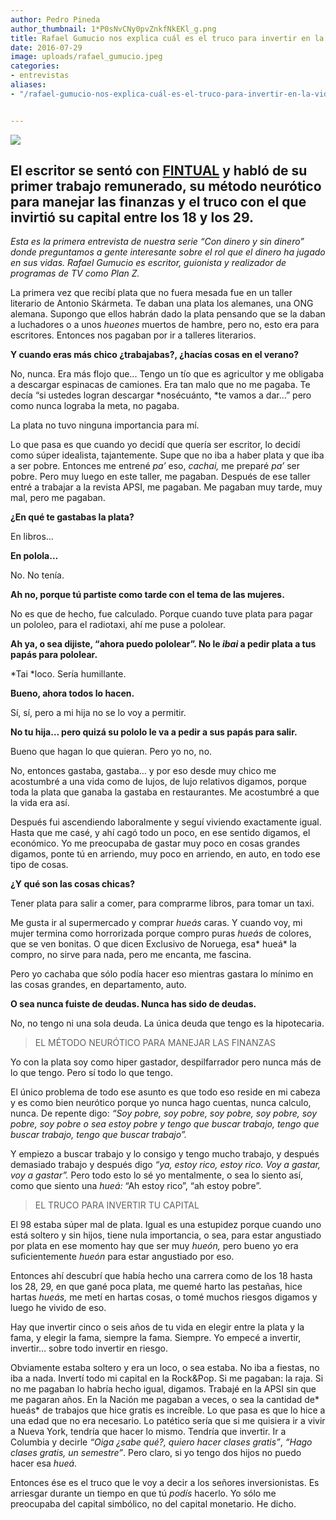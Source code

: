 ```yaml
---
author: Pedro Pineda
author_thumbnail: 1*P0sNvCNy0pvZnkfNkEKl_g.png
title: Rafael Gumucio nos explica cuál es el truco para invertir en la vida
date: 2016-07-29
image: uploads/rafael_gumucio.jpeg
categories:
- entrevistas
aliases:
- "/rafael-gumucio-nos-explica-cuál-es-el-truco-para-invertir-en-la-vida-343622ac862/"


---
```


![](/uploads/rafael_gumucio.jpeg)

## **El escritor se sentó con [FINTUAL](https://fintual.cl/) y habló de su primer trabajo remunerado, su método neurótico para manejar las finanzas y el truco con el que invirtió su capital entre los 18 y los 29.**

*Esta es la primera entrevista de nuestra serie “Con dinero y sin dinero” donde preguntamos a gente interesante sobre el rol que el dinero ha jugado en sus vidas. Rafael Gumucio es escritor, guionista y realizador de programas de TV como Plan Z.*

La primera vez que recibí plata que no fuera mesada fue en un taller literario de Antonio Skármeta. Te daban una plata los alemanes, una ONG alemana. Supongo que ellos habrán dado la plata pensando que se la daban a luchadores o a unos *hueones* muertos de hambre, pero no, esto era para escritores. Entonces nos pagaban por ir a talleres literarios.

**Y cuando eras más chico ¿trabajabas?, ¿hacías cosas en el verano?**

No, nunca. Era más flojo que... Tengo un tío que es agricultor y me obligaba a descargar espinacas de camiones. Era tan malo que no me pagaba. Te decía “si ustedes logran descargar *nosécuánto, *te vamos a dar…” pero como nunca lograba la meta, no pagaba.

La plata no tuvo ninguna importancia para mí.

Lo que pasa es que cuando yo decidí que quería ser escritor, lo decidí como súper idealista, tajantemente. Supe que no iba a haber plata y que iba a ser pobre. Entonces me entrené *pa’* eso, *cachai,* me preparé *pa’* ser pobre. Pero muy luego en este taller, me pagaban. Después de ese taller entré a trabajar a la revista APSI, me pagaban. Me pagaban muy tarde, muy mal, pero me pagaban.

**¿En qué te gastabas la plata?**

En libros…

**En polola…**

No. No tenía.

**Ah no, porque tú partiste como tarde con el tema de las mujeres.**

No es que de hecho, fue calculado. Porque cuando tuve plata para pagar un pololeo, para el radiotaxi, ahí me puse a pololear.

**Ah ya, o sea dijiste, “ahora puedo pololear”. No le *ibai* a pedir plata a tus papás para pololear.**

*Tai *loco. Sería humillante.

**Bueno, ahora todos lo hacen.**

Sí, sí, pero a mi hija no se lo voy a permitir.

**No tu hija… pero quizá su pololo le va a pedir a sus papás para salir.**

Bueno que hagan lo que quieran. Pero yo no, no.

No, entonces gastaba, gastaba… y por eso desde muy chico me acostumbré a una vida como de lujos, de lujo relativos digamos, porque toda la plata que ganaba la gastaba en restaurantes. Me acostumbré a que la vida era así.

Después fui ascendiendo laboralmente y seguí viviendo exactamente igual. Hasta que me casé, y ahí cagó todo un poco, en ese sentido digamos, el económico. Yo me preocupaba de gastar muy poco en cosas grandes digamos, ponte tú en arriendo, muy poco en arriendo, en auto, en todo ese tipo de cosas.

**¿Y qué son las cosas chicas?**

Tener plata para salir a comer, para comprarme libros, para tomar un taxi.

Me gusta ir al supermercado y comprar *hueás* caras. Y cuando voy, mi mujer termina como horrorizada porque compro puras *hueás* de colores, que se ven bonitas. O que dicen Exclusivo de Noruega, esa* hueá* la compro, no sirve para nada, pero me encanta, me fascina.

Pero yo cachaba que sólo podía hacer eso mientras gastara lo mínimo en las cosas grandes, en departamento, auto.

**O sea nunca fuiste de deudas. Nunca has sido de deudas.**

No, no tengo ni una sola deuda. La única deuda que tengo es la hipotecaria.
> EL MÉTODO NEURÓTICO PARA MANEJAR LAS FINANZAS

Yo con la plata soy como hiper gastador, despilfarrador pero nunca más de lo que tengo. Pero sí todo lo que tengo.

El único problema de todo ese asunto es que todo eso reside en mi cabeza y es como bien neurótico porque yo nunca hago cuentas, nunca calculo, nunca. De repente digo: *“Soy pobre, soy pobre, soy pobre, soy pobre, soy pobre, soy pobre o sea estoy pobre y tengo que buscar trabajo, tengo que buscar trabajo, tengo que buscar trabajo”.*

Y empiezo a buscar trabajo y lo consigo y tengo mucho trabajo, y después demasiado trabajo y después digo *“ya, estoy rico, estoy rico. Voy a gastar, voy a gastar”.* Pero todo esto lo sé yo mentalmente, o sea lo siento así, como que siento una *hueá:* “Ah estoy rico”, “ah estoy pobre”.
> EL TRUCO PARA INVERTIR TU CAPITAL

El 98 estaba súper mal de plata. Igual es una estupidez porque cuando uno está soltero y sin hijos, tiene nula importancia, o sea, para estar angustiado por plata en ese momento hay que ser muy *hueón,* pero bueno yo era suficientemente *hueón* para estar angustiado por eso.

Entonces ahí descubrí que había hecho una carrera como de los 18 hasta los 28, 29, en que gané poca plata, me quemé harto las pestañas, hice hartas *hueás,* me metí en hartas cosas, o tomé muchos riesgos digamos y luego he vivido de eso.

Hay que invertir cinco o seis años de tu vida en elegir entre la plata y la fama, y elegir la fama, siempre la fama. Siempre. Yo empecé a invertir, invertir… sobre todo invertir en riesgo.

Obviamente estaba soltero y era un loco, o sea estaba. No iba a fiestas, no iba a nada. Invertí todo mi capital en la Rock&Pop. Si me pagaban: la raja. Si no me pagaban lo habría hecho igual, digamos. Trabajé en la APSI sin que me pagaran años. En la Nación me pagaban a veces, o sea la cantidad de* hueás* de trabajos que hice gratis es increíble. Lo que pasa es que lo hice a una edad que no era necesario. Lo patético sería que si me quisiera ir a vivir a Nueva York, tendría que hacer lo mismo. Tendría que invertir. Ir a Columbia y decirle *“Oiga ¿sabe qué?, quiero hacer clases gratis”*, *“Hago clases gratis, un semestre”*. Pero claro, si yo tengo dos hijos no puedo hacer esa *hueá.*

Entonces ése es el truco que le voy a decir a los señores inversionistas. Es arriesgar durante un tiempo en que tú *podís* hacerlo. Yo sólo me preocupaba del capital simbólico, no del capital monetario. He dicho.
